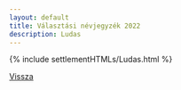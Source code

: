```yaml
---
layout: default
title: Választási névjegyzék 2022
description: Ludas
---
```


{% include settlementHTMLs/Ludas.html %}

[Vissza](../)